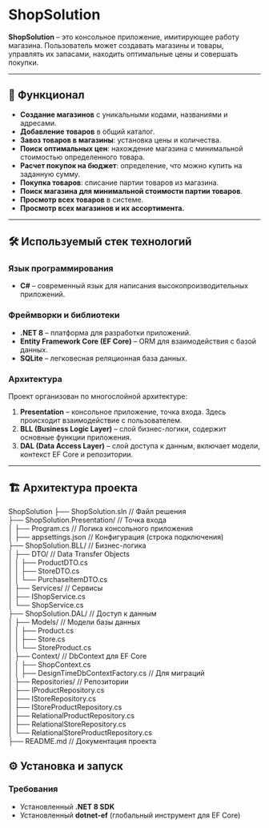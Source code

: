 # ShopSolution

**ShopSolution** – это консольное приложение, имитирующее работу магазина. Пользователь может создавать магазины и товары, управлять их запасами, находить оптимальные цены и совершать покупки.

---

## 🚀 Функционал

- **Создание магазинов** с уникальными кодами, названиями и адресами.
- **Добавление товаров** в общий каталог.
- **Завоз товаров в магазины**: установка цены и количества.
- **Поиск оптимальных цен**: нахождение магазина с минимальной стоимостью определенного товара.
- **Расчет покупок на бюджет**: определение, что можно купить на заданную сумму.
- **Покупка товаров**: списание партии товаров из магазина.
- **Поиск магазина для минимальной стоимости партии товаров**.
- **Просмотр всех товаров** в системе.
- **Просмотр всех магазинов и их ассортимента.**

---

## 🛠 Используемый стек технологий

### Язык программирования
- **C#** – современный язык для написания высокопроизводительных приложений.

### Фреймворки и библиотеки
- **.NET 8** – платформа для разработки приложений.
- **Entity Framework Core (EF Core)** – ORM для взаимодействия с базой данных.
- **SQLite** – легковесная реляционная база данных.

### Архитектура
Проект организован по многослойной архитектуре:
1. **Presentation** – консольное приложение, точка входа. Здесь происходит взаимодействие с пользователем.
2. **BLL (Business Logic Layer)** – слой бизнес-логики, содержит основные функции приложения.
3. **DAL (Data Access Layer)** – слой доступа к данным, включает модели, контекст EF Core и репозитории.

---

## 🏗 Архитектура проекта

ShopSolution
├── ShopSolution.sln                // Файл решения  
├── ShopSolution.Presentation/      // Точка входа  
│   ├── Program.cs                  // Логика консольного приложения  
│   ├── appsettings.json            // Конфигурация (строка подключения)  
├── ShopSolution.BLL/               // Бизнес-логика  
│   ├── DTO/                        // Data Transfer Objects  
│   │   ├── ProductDTO.cs  
│   │   ├── StoreDTO.cs  
│   │   └── PurchaseItemDTO.cs  
│   ├── Services/                   // Сервисы  
│       ├── IShopService.cs  
│       └── ShopService.cs  
├── ShopSolution.DAL/               // Доступ к данным  
│   ├── Models/                     // Модели базы данных  
│   │   ├── Product.cs  
│   │   ├── Store.cs  
│   │   └── StoreProduct.cs  
│   ├── Context/                    // DbContext для EF Core  
│   │   ├── ShopContext.cs  
│   │   ├── DesignTimeDbContextFactory.cs // Для миграций  
│   ├── Repositories/               // Репозитории  
│       ├── IProductRepository.cs  
│       ├── IStoreRepository.cs  
│       ├── IStoreProductRepository.cs  
│       ├── RelationalProductRepository.cs  
│       ├── RelationalStoreRepository.cs  
│       └── RelationalStoreProductRepository.cs  
├── README.md                       // Документация проекта  


## ⚙ Установка и запуск

### Требования
- Установленный **.NET 8 SDK**
- Установленный **dotnet-ef** (глобальный инструмент для EF Core)
